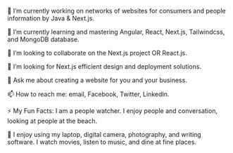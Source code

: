 🔭  I’m currently working on networks of websites for consumers and people information by Java & Next.js. 

🌱  I’m currently learning and mastering Angular, React, Next.js, Tailwindcss, and MongoDB database.

👯  I’m looking to collaborate on the Next.js project OR React.js.

🤔  I’m looking for Next.js efficient design and deployment solutions.

💬  Ask me about creating a website for you and your business.

📫  How to reach me: email, Facebook, Twitter, LinkedIn. 

⚡  My Fun Facts: I am a people watcher. I enjoy people and conversation, looking at people at the beach. 

🤔  I enjoy using my laptop, digital camera, photography, and writing software. I  watch movies, listen to music, and dine at fine places.
